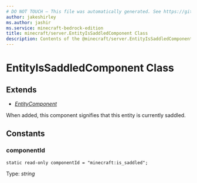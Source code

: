 ```yaml
---
# DO NOT TOUCH — This file was automatically generated. See https://github.com/mojang/minecraftapidocsgenerator to modify descriptions, examples, etc.
author: jakeshirley
ms.author: jashir
ms.service: minecraft-bedrock-edition
title: minecraft/server.EntityIsSaddledComponent Class
description: Contents of the @minecraft/server.EntityIsSaddledComponent class.
---
```

# EntityIsSaddledComponent Class

## Extends
- [*EntityComponent*](EntityComponent.md)

When added, this component signifies that this entity is currently saddled.

## Constants

### **componentId**
`static read-only componentId = "minecraft:is_saddled";`

Type: *string*
